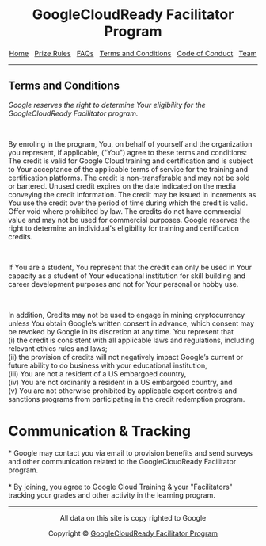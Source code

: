 <center>
    <h1>GoogleCloudReady Facilitator Program</h1>
    <a href="https://dot-space.github.io/GCRF-22/">Home</a>
    &nbsp;
    <a href="https://dot-space.github.io/GCRF-22/prize">Prize Rules</a>
    &nbsp;
    <a href="https://dot-space.github.io/GCRF-22/faqs">FAQs</a>
    &nbsp;
    <a href="https://dot-space.github.io/GCRF-22/tnc">Terms and Conditions</a>
    &nbsp;
    <a href="https://dot-space.github.io/GCRF-22/coc">Code of Conduct</a>
    &nbsp;
    <a href="https://dot-space.github.io/GCRF-22/team">Team</a>
</center>

---

## Terms and Conditions

<i> Google reserves the right to determine Your eligibility for the GoogleCloudReady Facilitator program. </i>

<br>

<p>By enroling in the program, You, on behalf of yourself and the organization you represent, if applicable, ("You") agree to these terms and conditions: The credit is valid for Google Cloud training and certification and is subject to Your acceptance of the applicable terms of service for the training and certification platforms. The credit is non-transferable and may not be sold or bartered. Unused credit expires on the date indicated on the media conveying the credit information. The credit may be issued in increments as You use the credit over the period of time during which the credit is valid. Offer void where prohibited by law. The credits do not have commercial value and may not be used for commercial purposes. Google reserves the right to determine an individual's eligibility for training and certification credits.</p>

<br>

<p>
If You are a student, You represent that the credit can only be used in Your capacity as a student of Your educational institution for skill building and career development purposes and not for Your personal or hobby use.
</p>

<br>

<p>
In addition, Credits may not be used to engage in mining cryptocurrency unless You obtain Google’s written consent in advance, which consent may be revoked by Google in its discretion at any time. You represent that

<br>
(i) the credit is consistent with all applicable laws and regulations, including relevant ethics rules and laws; 
<br>
(ii) the provision of credits will not negatively impact Google’s current or future ability to do business with your educational institution, 
<br>
(iii) You are not a resident of a US embargoed country, 
<br>
(iv) You are not ordinarily a resident in a US embargoed country, and 
<br>
(v) You are not otherwise prohibited by applicable export controls and sanctions programs from participating in the credit redemption program.
</p>

# Communication & Tracking

<p>
* Google may contact you via email to provision benefits and send surveys and other communication related to the GoogleCloudReady Facilitator program.
<br>
<br>
* By joining, you agree to Google Cloud Training & your "Facilitators" tracking your grades and other activity in the learning program.
</p>

---

<footer>

<center>

<p> All data on this site is copy righted to Google</p>
Copyright ©️ <a href="bit.ly/crf-site">GoogleCloudReady Facilitator Program</a>

</center>

</footer>
